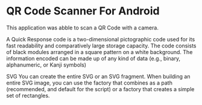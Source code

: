 # QR Code Scanner For Android

This application was abble to scan a QR Code with a camera.


A Quick Response code is a two-dimensional pictographic code used for its fast readability and comparatively large storage capacity. The code consists of black modules arranged in a square pattern on a white background. The information encoded can be made up of any kind of data (e.g., binary, alphanumeric, or Kanji symbols)

   SVG
You can create the entire SVG or an SVG fragment. When building an entire SVG image, you can use the factory that combines as a path (recommended, and default for the script) or a factory that creates a simple set of rectangles.

